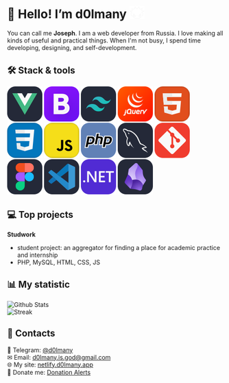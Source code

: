 # 💜 Hello! I’m d0lmany <img src='./assets/boy.svg' width='35'>
You can call me **Joseph**. I am a web developer from Russia. I love making all kinds of useful and practical things. When I'm not busy, I spend time developing, designing, and self-development.

## 🛠 Stack & tools 
![Vue.js 3](./assets/vue.svg)
![Bootstrap](./assets/Bootstrap.svg)
![Tailwind CSS](./assets/Tailwind.svg)
![jQuery](./assets/jquery.svg)
![HTML](./assets/HTML.svg)
![CSS](./assets/CSS.svg)
![JavaScript](./assets/JS.svg)
![PHP](./assets/php.svg)
![MySQL](./assets/mysql.svg)
![Git](./assets/git.svg)
![Figma](./assets/figma.svg)
![Visual Studio Code](./assets/vscode.svg)
![.NET (C#)](./assets/net.svg)
![Obsidian](./assets/obsidian.svg)

## 💻 Top projects 
**Studwork**
- student project: an aggregator for finding a place for academic practice and internship
- PHP, MySQL, HTML, CSS, JS

## 📊 My statistic
![Github Stats](https://github-readme-stats.vercel.app/api?username=d0lmany&show_icons=true&theme=radical)  
![Streak](https://github-readme-streak-stats.herokuapp.com/?user=d0lmany&theme=dark)

## 💌 Contacts
💬 Telegram: [@d0lmany](https://t.me/d0lmany)  
✉ Email: [d0lmany.is.god@gmail.com](mailto:d0lmany.is.god@gmail.com)  
🌐 My site: [netlify.d0lmany.app](https://d0lmany.vercel.app/)  
🍩 Donate me: [Donation Alerts](https://donationalerts.com/r/d0lmany)
